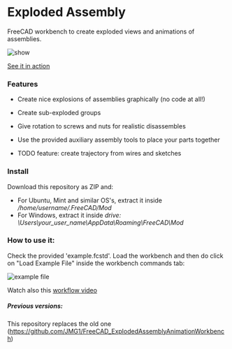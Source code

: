 # Exploded Assembly
FreeCAD workbench to create exploded views and animations of assemblies.

![show](http://2.bp.blogspot.com/-Og8hzXXrAS0/VuaVxWhcKEI/AAAAAAAACv4/MCYpnIEPUrgeOrYIxr9ZoGqXdT9_bszjQ/s1600/Captura%2Bde%2Bpantalla%2Bde%2B2016-03-14%2B09%253A32%253A47.png)

[See it in action](https://www.youtube.com/watch?v=lzYR7I2h7KQ)

### Features

* Create nice explosions of assemblies graphically (no code at all!)

* Create sub-exploded groups

* Give rotation to screws and nuts for realistic disassembles

* Use the provided auxiliary assembly tools to place your parts together

* TODO feature: create trajectory from wires and sketches


### Install

Download this repository as ZIP and:
- For Ubuntu, Mint and similar OS's, extract it inside */home/username/.FreeCAD/Mod*
- For Windows, extract it inside *drive: \Users\your_user_name\AppData\Roaming\FreeCAD\Mod*


### How to use it:

Check the provided 'example.fcstd'.
Load the workbench and then do click on "Load Example File" inside the workbench commands tab:

![example file](https://1.bp.blogspot.com/-FeveiMS2BKc/Vus6ahKVNAI/AAAAAAAACwE/p01Ry20Wr9QZhCPhkXtTXWtdJkY29EAYQ/s1600/rCaptura%2Bde%2Bpantalla%2Bde%2B2016-03-18%2B00%253A11%253A22.png)

Watch also this [workflow video](https://www.youtube.com/watch?v=t72qdG772Q8&feature=youtu.be)

  
##### Previous versions:
This repository replaces the old one (https://github.com/JMG1/FreeCAD_ExplodedAssemblyAnimationWorkbench) 
